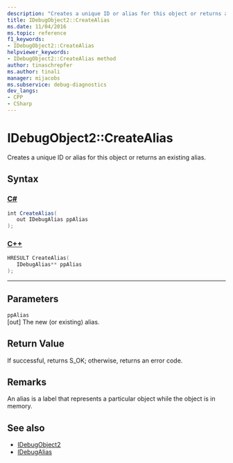```yaml
---
description: "Creates a unique ID or alias for this object or returns an existing alias."
title: IDebugObject2::CreateAlias
ms.date: 11/04/2016
ms.topic: reference
f1_keywords:
- IDebugObject2::CreateAlias
helpviewer_keywords:
- IDebugObject2::CreateAlias method
author: tinaschrepfer
ms.author: tinali
manager: mijacobs
ms.subservice: debug-diagnostics
dev_langs:
- CPP
- CSharp
---
```

# IDebugObject2::CreateAlias

Creates a unique ID or alias for this object or returns an existing alias.

## Syntax

### [C#](#tab/csharp)
```csharp
int CreateAlias(
   out IDebugAlias ppAlias
);
```
### [C++](#tab/cpp)
```cpp
HRESULT CreateAlias(
   IDebugAlias** ppAlias
);
```
---

## Parameters
`ppAlias`\
[out] The new (or existing) alias.

## Return Value
 If successful, returns S_OK; otherwise, returns an error code.

## Remarks
 An alias is a label that represents a particular object while the object is in memory.

## See also
- [IDebugObject2](../../../extensibility/debugger/reference/idebugobject2.md)
- [IDebugAlias](../../../extensibility/debugger/reference/idebugalias.md)
